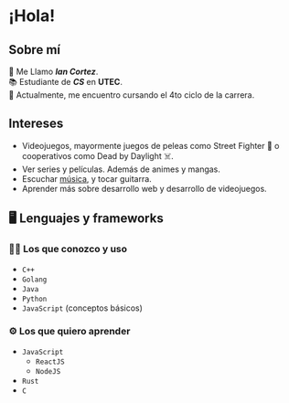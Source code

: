 # ¡Hola!


## Sobre mí

:wave: Me Llamo ***Ian Cortez***. </br>
:books: Estudiante de ***CS*** en **UTEC**. </br>
:open_file_folder: Actualmente, me encuentro cursando el 4to ciclo de la carrera. </br>


## Intereses

* Videojuegos, mayormente juegos de peleas como Street Fighter :fist_right: o cooperativos como Dead by Daylight :skull_and_crossbones:.
* Ver series y películas. Además de animes y mangas.
* Escuchar [música](https://youtu.be/dQw4w9WgXcQ), y tocar guitarra.
* Aprender más sobre desarrollo web y desarrollo de videojuegos.


## :desktop_computer: Lenguajes y frameworks


### :man_technologist: Los que conozco y uso

* `C++`
* `Golang`
* `Java`
* `Python`
* `JavaScript` (conceptos básicos)


### :gear: Los que quiero aprender

* `JavaScript`
  - `ReactJS`
  - `NodeJS`
* `Rust`
* `C`


